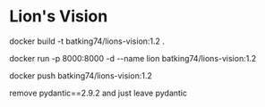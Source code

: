# Lion's Vision


docker build -t batking74/lions-vision:1.2 .

docker run -p 8000:8000 -d --name lion batking74/lions-vision:1.2

docker push batking74/lions-vision:1.2

remove pydantic==2.9.2 and just leave pydantic